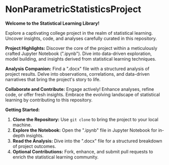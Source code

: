# NonParametricStatisticsProject


**Welcome to the Statistical Learning Library!**

Explore a captivating college project in the realm of statistical learning. Uncover insights, code, and analyses carefully curated in this repository.

**Project Highlights:**
Discover the core of the project within a meticulously crafted Jupyter Notebook (".ipynb"). Dive into data-driven exploration, model building, and insights derived from statistical learning techniques.

**Analysis Companion:**
Find a ".docx" file with a structured analysis of project results. Delve into observations, correlations, and data-driven narratives that bring the project's story to life.

**Collaborate and Contribute:**
Engage actively! Enhance analyses, refine code, or offer fresh insights. Embrace the evolving landscape of statistical learning by contributing to this repository.

**Getting Started:**
1. **Clone the Repository:** Use `git clone` to bring the project to your local machine.
2. **Explore the Notebook:** Open the ".ipynb" file in Jupyter Notebook for in-depth insights.
3. **Read the Analysis:** Dive into the ".docx" file for a structured breakdown of project outcomes.
4. **Optional Contributions:** Fork, enhance, and submit pull requests to enrich the statistical learning community.

